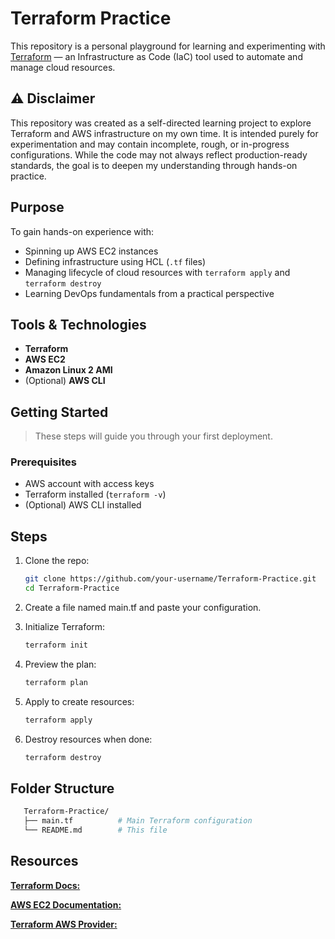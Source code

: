 # Terraform Practice

This repository is a personal playground for learning and experimenting with [Terraform](https://www.terraform.io/) — an Infrastructure as Code (IaC) tool used to automate and manage cloud resources.

## ⚠️ Disclaimer

This repository was created as a self-directed learning project to explore Terraform and AWS infrastructure on my own time. It is intended purely for experimentation and may contain incomplete, rough, or in-progress configurations. While the code may not always reflect production-ready standards, the goal is to deepen my understanding through hands-on practice.


## Purpose

To gain hands-on experience with:
- Spinning up AWS EC2 instances
- Defining infrastructure using HCL (`.tf` files)
- Managing lifecycle of cloud resources with `terraform apply` and `terraform destroy`
- Learning DevOps fundamentals from a practical perspective

## Tools & Technologies

- **Terraform**
- **AWS EC2**
- **Amazon Linux 2 AMI**
- (Optional) **AWS CLI**

## Getting Started

> These steps will guide you through your first deployment.

### Prerequisites
- AWS account with access keys
- Terraform installed (`terraform -v`)
- (Optional) AWS CLI installed

## Steps

1. Clone the repo:
   ```bash
   git clone https://github.com/your-username/Terraform-Practice.git
   cd Terraform-Practice

2. Create a file named main.tf and paste your configuration.

3. Initialize Terraform:

   ```bash
   terraform init

4. Preview the plan:

   ```bash
   terraform plan

5. Apply to create resources:

   ```bash
   terraform apply

6. Destroy resources when done:

   ```bash
   terraform destroy

## Folder Structure

```bash
   Terraform-Practice/
   ├── main.tf          # Main Terraform configuration
   └── README.md        # This file
```

## Resources

[**Terraform Docs:**](https://developer.hashicorp.com/terraform/docs)

[**AWS EC2 Documentation:**](https://docs.aws.amazon.com/ec2/)

[**Terraform AWS Provider:**](https://registry.terraform.io/providers/hashicorp/aws/latest)
